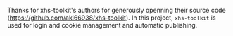 Thanks for xhs-toolkit's authors for generously openning their source code (https://github.com/aki66938/xhs-toolkit). In this project, `xhs-toolkit` is used for login and cookie management and automatic publishing.
